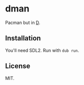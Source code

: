 # dman
Pacman but in [D](https://dlang.org/).

## Installation
You'll need SDL2. Run with `dub run`.

## License
MIT.
